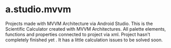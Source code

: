 # a.studio.mvvm
Projects made with MVVM Architecture via Android Studio.
This is the Scientific Calculator created with MVVM Architectures. All palette elements, functions and properties connected to project via xml.
Project hasn't completely finished yet . It has a little calculation issues to be solved soon.
